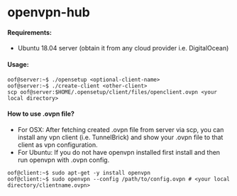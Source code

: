 # openvpn-hub

#### Requirements:
- Ubuntu 18.04 server (obtain it from any cloud provider i.e. DigitalOcean)

#### Usage:

```console
oof@server:~$ ./opensetup <optional-client-name>
oof@server:~$ ./create-client <other-client>
scp oof@server:$HOME/.opensetup/client/files/openclient.ovpn <your local directory>
```

#### How to use .ovpn file?
* For OSX: After fetching created .ovpn file from server via scp, you can install any vpn client (i.e. TunnelBrick) and show your .ovpn file to that client as vpn configuration.
* For Ubuntu: If you do not have openvpn installed first install and then run openvpn with .ovpn config.

```
oof@client:~$ sudo apt-get -y install openvpn
oof@client:~$ sudo openvpn --config /path/to/config.ovpn # <your local directory/clientname.ovpn>
```
